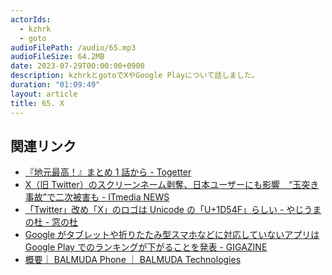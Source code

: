 ```yaml
---
actorIds:
  - kzhrk
  - goto
audioFilePath: /audio/65.mp3
audioFileSize: 64.2MB
date: 2023-07-29T00:00:00+0900
description: kzhrkとgotoでXやGoogle Playについて話しました。
duration: "01:09:49"
layout: article
title: 65. X
---
```


<!-- prettier-ignore-start -->

## 関連リンク

- [『地元最高！』まとめ 1 話から - Togetter](https://togetter.com/li/2168485)
- [X（旧 Twitter）のスクリーンネーム剥奪、日本ユーザーにも影響　“玉突き事故”で二次被害も - ITmedia NEWS](https://www.itmedia.co.jp/news/articles/2307/27/news177.html)
- [「Twitter」改め「X」のロゴは Unicode の「U+1D54F」らしい - やじうまの杜 - 窓の杜](https://forest.watch.impress.co.jp/docs/serial/yajiuma/1518972.html)
- [Google がタブレットや折りたたみ型スマホなどに対応していないアプリは Google Play でのランキングが下がることを発表 - GIGAZINE](https://gigazine.net/news/20230727-google-play-store-downranking-non-tablet-apps/)
- [概要｜ BALMUDA Phone ｜ BALMUDA Technologies](https://tech.balmuda.com/jp/phone/)
<!-- prettier-ignore-end -->
